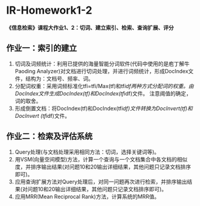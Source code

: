 # IR-Homework1-2
**《信息检索》课程大作业1、2：切词、建立索引、检索、查询扩展、评分**

## 作业一：索引的建立
1. 切词及词频统计：利用已提供的海量智能分词软件(代码中使用的是庖丁解牛Paoding Analyzer)对文档进行切词处理，并进行词频统计，形成DocIndex文件，结构为：文档号、频率、词。
2. 分配词权重：采用词频标准化tfi=tfi/Max(tf)和tf*idf两种方式分配词的权重。由DocIndex文件生成DocIndex(tf)和DocIndex(tf*idf)文件。
注意阈值的确定，词的取舍。
3. 形成倒置文档：将DocIndex(tf)和DocIndex(tf*idf)文件转换为DocInvert(tf)和DocInvert (tf*idf)文件。


## 作业二：检索及评估系统
1. Query处理(与文档处理采用相同方法：切词，选择关键词等)。
2. 用VSM(向量空间模型)方法，计算一个查询与一个文档集合中各文档的相似度，并排序输出结果(对问题10和20输出详细结果，其他问题只记录文档排序即可)。
3. 应用查询扩展方法对Query处理后，对同一问题再次进行检索，并排序输出结果(对问题10和20输出详细结果，其他问题只记录文档排序即可)。
4. 应用MRR(Mean Reciprocal Rank)方法，计算系统的MRR值。
